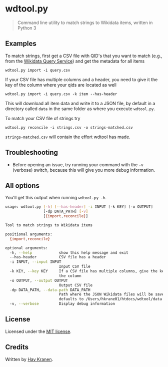 # wdtool.py
> Command line utility to match strings to Wikidata items, written in Python 3

## Examples
To match strings, first get a CSV file with QID's that you want to match (e.g., from the [Wikidata Query Service](https://query.wikidata.org/)) and get the metadata for all items

    wdtool.py import -i query.csv

If your CSV file has multiple columns and a header, you need to give it the key of the column where your qids are located as well

    wdtool.py import -i query.csv -k item --has-header

This will download all item data and write it to a JSON file, by default in a directory called `data` in the same folder as where you execute `wdtool.py`.

To match your CSV file of strings try

    wdtool.py reconcile -i strings.csv -o strings-matched.csv

`strings-matched.csv` will contain the effort wdtool has made.

## Troubleshooting
* Before opening an issue, try running your command with the `-v` (verbose) switch, because this will give you more debug information.

## All options
You'll get this output when running `wdtool.py -h`.

```bash
usage: wdtool.py [-h] [--has-header] -i INPUT [-k KEY] [-o OUTPUT]
                 [-dp DATA_PATH] [-v]
                 [{import,reconcile}]

Tool to match strings to Wikidata items

positional arguments:
  {import,reconcile}

optional arguments:
  -h, --help            show this help message and exit
  --has-header          CSV file has a header
  -i INPUT, --input INPUT
                        Input CSV file
  -k KEY, --key KEY     If a CSV file has multiple columns, give the key of
                        the column
  -o OUTPUT, --output OUTPUT
                        Output CSV file
  -dp DATA_PATH, --data-path DATA_PATH
                        Path where the JSON Wikidata files will be saved,
                        defaults to /Users/hkrane01/htdocs/wdtool/data
  -v, --verbose         Display debug information
```

## License
Licensed under the [MIT license](https://opensource.org/licenses/MIT).

## Credits
Written by [Hay Kranen](https://www.haykranen.nl).